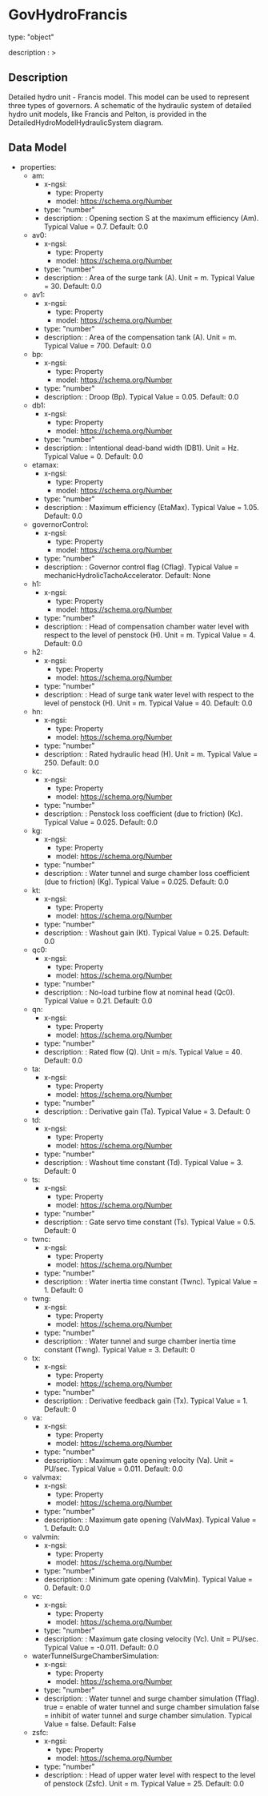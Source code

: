# GovHydroFrancis
type: "object"
description : >
## Description
Detailed hydro unit - Francis model.  This model can be used to represent three types of governors. A schematic of the hydraulic system of detailed hydro unit models, like Francis and Pelton, is provided in the DetailedHydroModelHydraulicSystem diagram.

## Data Model
  - properties:
    - am:
      - x-ngsi:
        - type: Property
        - model: https://schema.org/Number
      - type: "number"
      - description: : Opening section S at the maximum efficiency (Am).  Typical Value = 0.7. Default: 0.0
    - av0:
      - x-ngsi:
        - type: Property
        - model: https://schema.org/Number
      - type: "number"
      - description: : Area of the surge tank (A). Unit = m. Typical Value = 30. Default: 0.0
    - av1:
      - x-ngsi:
        - type: Property
        - model: https://schema.org/Number
      - type: "number"
      - description: : Area of the compensation tank (A). Unit = m. Typical Value = 700. Default: 0.0
    - bp:
      - x-ngsi:
        - type: Property
        - model: https://schema.org/Number
      - type: "number"
      - description: : Droop (Bp).  Typical Value = 0.05. Default: 0.0
    - db1:
      - x-ngsi:
        - type: Property
        - model: https://schema.org/Number
      - type: "number"
      - description: : Intentional dead-band width (DB1).  Unit = Hz.  Typical Value = 0. Default: 0.0
    - etamax:
      - x-ngsi:
        - type: Property
        - model: https://schema.org/Number
      - type: "number"
      - description: : Maximum efficiency (EtaMax).  Typical Value = 1.05. Default: 0.0
    - governorControl:
      - x-ngsi:
        - type: Property
        - model: https://schema.org/Number
      - type: "number"
      - description: : Governor control flag (Cflag).  Typical Value = mechanicHydrolicTachoAccelerator. Default: None
    - h1:
      - x-ngsi:
        - type: Property
        - model: https://schema.org/Number
      - type: "number"
      - description: : Head of compensation chamber water level with respect to the level of penstock (H).  Unit = m. Typical Value = 4. Default: 0.0
    - h2:
      - x-ngsi:
        - type: Property
        - model: https://schema.org/Number
      - type: "number"
      - description: : Head of surge tank water level with respect to the level of penstock (H).  Unit = m. Typical Value = 40. Default: 0.0
    - hn:
      - x-ngsi:
        - type: Property
        - model: https://schema.org/Number
      - type: "number"
      - description: : Rated hydraulic head (H).  Unit = m. Typical Value = 250. Default: 0.0
    - kc:
      - x-ngsi:
        - type: Property
        - model: https://schema.org/Number
      - type: "number"
      - description: : Penstock loss coefficient (due to friction) (Kc).  Typical Value = 0.025. Default: 0.0
    - kg:
      - x-ngsi:
        - type: Property
        - model: https://schema.org/Number
      - type: "number"
      - description: : Water tunnel and surge chamber loss coefficient (due to friction) (Kg).  Typical Value = 0.025. Default: 0.0
    - kt:
      - x-ngsi:
        - type: Property
        - model: https://schema.org/Number
      - type: "number"
      - description: : Washout gain (Kt).  Typical Value = 0.25. Default: 0.0
    - qc0:
      - x-ngsi:
        - type: Property
        - model: https://schema.org/Number
      - type: "number"
      - description: : No-load turbine flow at nominal head (Qc0).  Typical Value = 0.21. Default: 0.0
    - qn:
      - x-ngsi:
        - type: Property
        - model: https://schema.org/Number
      - type: "number"
      - description: : Rated flow (Q). Unit = m/s. Typical Value = 40. Default: 0.0
    - ta:
      - x-ngsi:
        - type: Property
        - model: https://schema.org/Number
      - type: "number"
      - description: : Derivative gain (Ta).  Typical Value = 3. Default: 0
    - td:
      - x-ngsi:
        - type: Property
        - model: https://schema.org/Number
      - type: "number"
      - description: : Washout time constant (Td).  Typical Value = 3. Default: 0
    - ts:
      - x-ngsi:
        - type: Property
        - model: https://schema.org/Number
      - type: "number"
      - description: : Gate servo time constant (Ts).  Typical Value = 0.5. Default: 0
    - twnc:
      - x-ngsi:
        - type: Property
        - model: https://schema.org/Number
      - type: "number"
      - description: : Water inertia time constant (Twnc).  Typical Value = 1. Default: 0
    - twng:
      - x-ngsi:
        - type: Property
        - model: https://schema.org/Number
      - type: "number"
      - description: : Water tunnel and surge chamber inertia time constant (Twng). Typical Value = 3. Default: 0
    - tx:
      - x-ngsi:
        - type: Property
        - model: https://schema.org/Number
      - type: "number"
      - description: : Derivative feedback gain (Tx).  Typical Value = 1. Default: 0
    - va:
      - x-ngsi:
        - type: Property
        - model: https://schema.org/Number
      - type: "number"
      - description: : Maximum gate opening velocity (Va).  Unit = PU/sec.  Typical Value = 0.011. Default: 0.0
    - valvmax:
      - x-ngsi:
        - type: Property
        - model: https://schema.org/Number
      - type: "number"
      - description: : Maximum gate opening (ValvMax).  Typical Value = 1. Default: 0.0
    - valvmin:
      - x-ngsi:
        - type: Property
        - model: https://schema.org/Number
      - type: "number"
      - description: : Minimum gate opening (ValvMin).  Typical Value = 0. Default: 0.0
    - vc:
      - x-ngsi:
        - type: Property
        - model: https://schema.org/Number
      - type: "number"
      - description: : Maximum gate closing velocity (Vc).  Unit = PU/sec.  Typical Value = -0.011. Default: 0.0
    - waterTunnelSurgeChamberSimulation:
      - x-ngsi:
        - type: Property
        - model: https://schema.org/Number
      - type: "number"
      - description: : Water tunnel and surge chamber simulation (Tflag). true = enable of water tunnel and surge chamber simulation false = inhibit of water tunnel and surge chamber simulation. Typical Value = false. Default: False
    - zsfc:
      - x-ngsi:
        - type: Property
        - model: https://schema.org/Number
      - type: "number"
      - description: : Head of upper water level with respect to the level of penstock (Zsfc).  Unit = m.  Typical Value = 25. Default: 0.0
